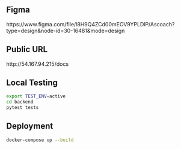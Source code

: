 <h2>Figma</h2>
https://www.figma.com/file/l8H9Q4ZCd00mEOV9YPLDlP/Ascoach?type=design&node-id=30-16481&mode=design

<h2>Public URL</h2>
http://54.167.94.215/docs

<h2>Local Testing</h2>

```bash
export TEST_ENV=active
cd backend
pytest tests
```

<h2>Deployment</h2>

```bash
docker-compose up --build
```
